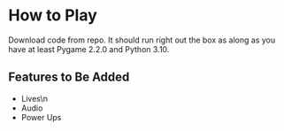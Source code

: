 # How to Play
Download code from repo. It should run right out the box as along as you have at least Pygame 2.2.0 and Python 3.10.

## Features to Be Added
- Lives\n
- Audio
- Power Ups